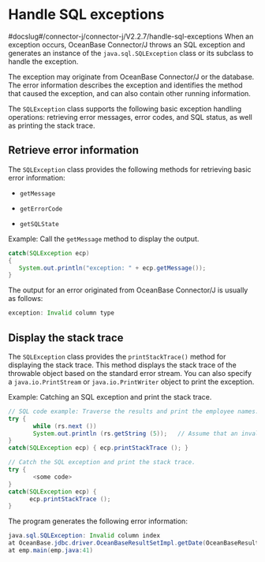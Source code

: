 Handle SQL exceptions 
==========================================
#docslug#/connector-j/connector-j/V2.2.7/handle-sql-exceptions
When an exception occurs, OceanBase Connector/J throws an SQL exception and generates an instance of the `java.sql.SQLException` class or its subclass to handle the exception. 

The exception may originate from OceanBase Connector/J or the database. The error information describes the exception and identifies the method that caused the exception, and can also contain other running information. 

The `SQLException` class supports the following basic exception handling operations: retrieving error messages, error codes, and SQL status, as well as printing the stack trace. 

Retrieve error information 
--------------------------------------------

The `SQLException` class provides the following methods for retrieving basic error information:

* `getMessage`

  

* `getErrorCode`

  

* `getSQLState`

  




Example: Call the `getMessage` method to display the output. 

```java
catch(SQLException ecp)
{
   System.out.println("exception: " + ecp.getMessage());
}
```



The output for an error originated from OceanBase Connector/J is usually as follows: 

```java
exception: Invalid column type
```



Display the stack trace 
-----------------------------------------

The `SQLException` class provides the `printStackTrace()` method for displaying the stack trace. This method displays the stack trace of the throwable object based on the standard error stream. You can also specify a `java.io.PrintStream` or `java.io.PrintWriter` object to print the exception. 

Example: Catching an SQL exception and print the stack trace. 

```java
// SQL code example: Traverse the results and print the employee names.  
try { 
       while (rs.next ()) 
       System.out.println (rs.getString (5));   // Assume that an invalid column index is used.
}
catch(SQLException ecp) { ecp.printStackTrace (); } 

// Catch the SQL exception and print the stack trace.
try { 
       <some code> 
} 
catch(SQLException ecp) {
      ecp.printStackTrace (); 
} 
```



The program generates the following error information:

```java
java.sql.SQLException: Invalid column index
at OceanBase.jdbc.driver.OceanBaseResultSetImpl.getDate(OceanBaseResultSetImpl.java:1556)
at emp.main(emp.java:41)
```


